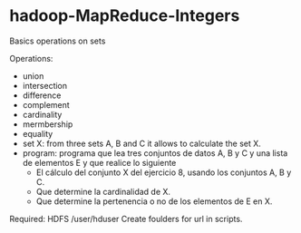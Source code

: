 # hadoop-MapReduce-Integers
Basics operations on sets

Operations:
- union
- intersection
- difference
- complement
- cardinality
- mermbership
- equality
- set X: from three sets A, B and C it allows to calculate the set X.
- program: programa que lea tres conjuntos de datos A, B y C y una lista de elementos E y que realice lo siguiente
  - El cálculo del conjunto X del ejercicio 8, usando los conjuntos A, B y C.
  - Que determine la cardinalidad de X.
  - Que determine la pertenencia o no de los elementos de E en X.

Required:
  HDFS
    /user/hduser
  Create foulders for url in scripts.

